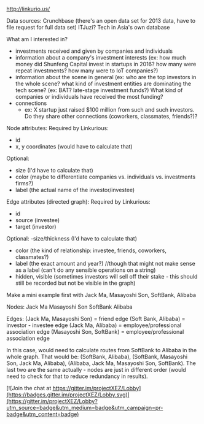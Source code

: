 http://linkurio.us/

Data sources:
Crunchbase (there's an open data set for 2013 data, have to file request for full data set)
ITJuzi?
Tech in Asia's own database

What am I interested in?
- investments received and given by companies and individuals
- information about a company's investment interests (ex: how much money did Shunfeng Capital invest in startups in 2016? how many were repeat investments? how many were to IoT companies?)
- information about the scene in general (ex: who are the top investors in the whole scene? what kind of investment entities are dominating the tech scene? (ex: BAT? late-stage investment funds?) What kind of companies or individuals have received the most funding?
- connections
     - ex: X startup just raised $100 million from such and such investors. Do they share other connections (coworkers, classmates, friends?)?

Node attributes:
Required by Linkurious:
- id
- x, y coordinates (would have to calculate that)

Optional:
- size (I'd have to calculate that)
- color (maybe to differentiate companies vs. individuals vs. investments firms?)
- label (the actual name of the investor/investee)

Edge attributes (directed graph):
Required by Linkurious:
- id
- source (investee)
- target (investor)

Optional:
-size/thickness (I'd have to calculate that)
- color (the kind of relationship: investee, friends, coworkers, classmates?)
- label (the exact amount and year?) //though that might not make sense as a label (can't do any sensible operations on a string)
- hidden, visible (sometimes investors will sell off their stake - this should still be recorded but not be visible in the graph)

Make a mini example first with Jack Ma, Masayoshi Son, SoftBank, Alibaba

Nodes:
Jack Ma
Masayoshi Son
SoftBank
Alibaba

Edges:
(Jack Ma, Masayoshi Son) = friend edge
(Soft Bank, Alibaba) = investor - investee edge
(Jack Ma, Alibaba) = employee/professional association edge
(Masayoshi Son, SoftBank) = employee/professional association edge

In this case, would need to calculate routes from SoftBank to Alibaba in the whole graph. That would be: (SoftBank, Alibaba), (SoftBank, Masayoshi Son, Jack Ma, Alibaba), (Alibaba, Jack Ma, Masayoshi Son, SoftBank). The last two are the same actually - nodes are just in different order (would need to check for that to reduce redundancy in results). 




[![Join the chat at https://gitter.im/projectXEZ/Lobby](https://badges.gitter.im/projectXEZ/Lobby.svg)](https://gitter.im/projectXEZ/Lobby?utm_source=badge&utm_medium=badge&utm_campaign=pr-badge&utm_content=badge)